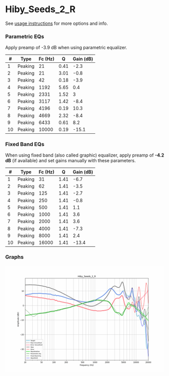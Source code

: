 # Hiby_Seeds_2_R
See [usage instructions](https://github.com/jaakkopasanen/AutoEq#usage) for more options and info.

### Parametric EQs
Apply preamp of -3.9 dB when using parametric equalizer.

|   # | Type    |   Fc (Hz) |    Q |   Gain (dB) |
|-----|---------|-----------|------|-------------|
|   1 | Peaking |        21 | 0.41 |        -2.3 |
|   2 | Peaking |        21 | 3.01 |        -0.8 |
|   3 | Peaking |        42 | 0.18 |        -3.9 |
|   4 | Peaking |      1192 | 5.65 |         0.4 |
|   5 | Peaking |      2331 | 1.52 |         3   |
|   6 | Peaking |      3117 | 1.42 |        -8.4 |
|   7 | Peaking |      4196 | 0.19 |        10.3 |
|   8 | Peaking |      4669 | 2.32 |        -8.4 |
|   9 | Peaking |      6433 | 0.61 |         8.2 |
|  10 | Peaking |     10000 | 0.19 |       -15.1 |

### Fixed Band EQs
When using fixed band (also called graphic) equalizer, apply preamp of **-4.2 dB** (if available) and set gains manually with these parameters.

|   # | Type    |   Fc (Hz) |    Q |   Gain (dB) |
|-----|---------|-----------|------|-------------|
|   1 | Peaking |        31 | 1.41 |        -6.7 |
|   2 | Peaking |        62 | 1.41 |        -3.5 |
|   3 | Peaking |       125 | 1.41 |        -2.7 |
|   4 | Peaking |       250 | 1.41 |        -0.8 |
|   5 | Peaking |       500 | 1.41 |         1.1 |
|   6 | Peaking |      1000 | 1.41 |         3.6 |
|   7 | Peaking |      2000 | 1.41 |         3.6 |
|   8 | Peaking |      4000 | 1.41 |        -7.3 |
|   9 | Peaking |      8000 | 1.41 |         2.4 |
|  10 | Peaking |     16000 | 1.41 |       -13.4 |

### Graphs
![](./Hiby_Seeds_2_R.png)

